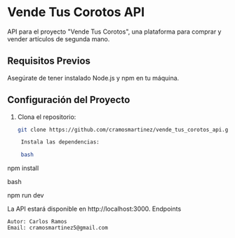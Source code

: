 # Vende Tus Corotos API

API para el proyecto "Vende Tus Corotos", una plataforma para comprar y vender artículos de segunda mano.

## Requisitos Previos

Asegúrate de tener instalado Node.js y npm en tu máquina.

## Configuración del Proyecto

1. Clona el repositorio:

   ```bash
   git clone https://github.com/cramosmartinez/vende_tus_corotos_api.git

    Instala las dependencias:

    bash

npm install

bash

npm run dev

La API estará disponible en http://localhost:3000.
Endpoints


    Autor: Carlos Ramos
    Email: cramosmartinez5@gmail.com
